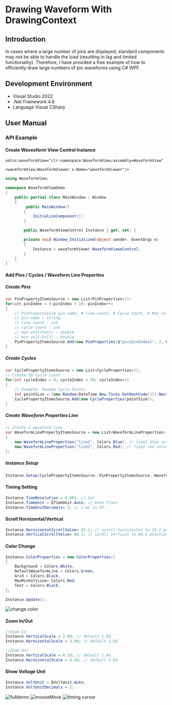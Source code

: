 # Drawing Waveform With DrawingContext
## Introduction
In cases where a large number of pins are displayed, standard components may not be able to handle the load (resulting in lag and limited functionality). Therefore, I have provided a free example of how to efficiently draw large numbers of pin waveforms using C# WPF.
## Development Environment
* Visual Studio 2022
* .Net Framework 4.8
* Language Visual CSharp
## User Manual
### API Example
#### Create Waveoform View Control Instance
```XAML
xmlns:waveformView="clr-namespace:WaveformView;assembly=WaveformView"

<waveformView:WaveformViewer x:Name="waveformViewer"/>
```

```C#
using WaveformView;

namespace WaveformViewDemo
{
    public partial class MainWindow : Window
    {
         public MainWindow()
        {
            InitializeComponent();
        }

        public WaveformViewControl Instance { get; set; }

        private void Window_Initialized(object sender, EventArgs e)
        {
            Instance = waveformViewer.WaveformVieweControl;
        }
    }
}
```

#### Add Pins / Cycles / Waveform Line Properties
##### Create Pins
```C#
var PinPropertyItemsSource = new List<PinProperties>();
for(int pinIndex = 0;pinIndex < 10; pinIndex++)
{
    // PinProperties(# pin name, # line count, # Cycle Count, # Max volt, # Min Volt)
    // pin name : string
    // line count : int
    // cycle count : int
    // max volt(Volt) : double
    // min volt(Volt) : double
    PinPropertyItemsSource.Add(new PinProperties($"pin{pinIndex}", 2, CyclePropertyItemsSource.Count, 3.3, -1.2));
}
```
##### Create Cycles
```C#
var CyclePropertyItemsSource = new List<CycleProperties>();
// Create 50 Cycle Count
for(int cycleIndex = 0; cycleIndex < 50; cycleIndex++)
{
    // Example: Random Cycle Points
    int pointSize = (new Random(DateTime.Now.Ticks.GetHashCode())).Next(2, 100);
    CyclePropertyItemsSource.Add(new CycleProperties(pointSize));
}
```
##### Create Waveform Properties Line
```C#
// Create 2 waveform line
var WaveformLinePropertyItemsSource = new List<WaveformLineProperties>()
{
    new WaveformLineProperties("line1", Colors.Blue), // line1 blue color
    new WaveformLineProperties("line2", Colors.Red), // line2 red color
};
```
##### Instance Setup
```C#
Instance.Setup(CyclePropertyItemsSource, PinPropertyItemsSource, WaveformLinePropertyItemsSource);
```

#### Timing Setting
```C#
Instance.TimeResolution = 0.001; // Sec
Instance.TimeUnit = ETimeUnit.Auto; // Auto Trans
Instance.TimeUnitDecimals= 2; // 1 ms in UI.
```
#### Scroll Hornizontal/Vertical 
```C#
Instance.HornizontalScrollValue= 25.1; // scroll hornizontal to 25.1 position.
Instance.VerticalScrollValue= 60.1; // scroll vertical to 60.1 position.
```
#### Color Change
```C#
Instance.ColorProperties = new ColorProperties()
{
    Background = Colors.White,
    DefaultWaveformLine = Colors.Green,
    Grid = Colors.Black,
    MaxMinVoltLine= Colors.Red,
    Text = Colors.Black,
};

Instance.Update();
```
![change color](https://github.com/Jasson-Chou/DrawingWaveformSampleCode/assets/74143452/a2d1cf0d-1e40-4de7-ace9-013d9b28e7c3)

#### Zoom In/Out
```C#
//Zoom In
Instance.VerticalScale = 2.0d; // default 1.0d
Instance.HornizontalScale = 3.0d; // default 1.0d

//Zoom Out
Instance.VerticalScale = 0.3d; // default 1.0d
Instance.HornizontalScale = 0.5d; // default 1.0d
```
#### Show Voltage Unit
```C#
Instance.VoltUnit = EVoltUnit.Auto;
Instance.VoltUnitDecimals = 2;
```

![fulldemo](https://github.com/Jasson-Chou/DrawingWaveformSampleCode/assets/74143452/4524ec21-730d-4db3-a687-cde8c4de160f)
![mouseMove](https://github.com/Jasson-Chou/DrawingWaveformSampleCode/assets/74143452/ec3aecc1-778c-4094-8990-3c801ed17839)
![timing cursor](https://github.com/Jasson-Chou/DrawingWaveformSampleCode/assets/74143452/aef4bef4-8214-42fd-84ca-98d77e21ec29)
